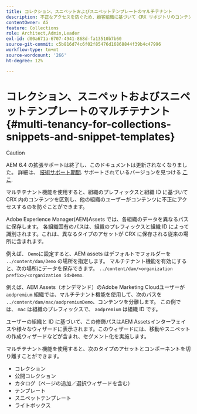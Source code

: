 ```yaml
---
title: コレクション、スニペットおよびスニペットテンプレートのマルチテナント
description: 不正なアクセスを防ぐため、顧客組織に基づいて CRX リポジトリのコンテンツを分離します。
contentOwner: AG
feature: Collections
role: Architect,Admin,Leader
exl-id: d00a671a-6707-4941-868d-fa13510b7b60
source-git-commit: c5b816d74c6f02f85476d16868844f39b4c47996
workflow-type: tm+mt
source-wordcount: '266'
ht-degree: 12%

---
```


# コレクション、スニペットおよびスニペットテンプレートのマルチテナント {#multi-tenancy-for-collections-snippets-and-snippet-templates}

>[!CAUTION]
>
>AEM 6.4 の拡張サポートは終了し、このドキュメントは更新されなくなりました。 詳細は、 [技術サポート期間](https://helpx.adobe.com/jp/support/programs/eol-matrix.html). サポートされているバージョンを見つける [ここ](https://experienceleague.adobe.com/docs/?lang=ja).

マルチテナント機能を使用すると、組織のプレフィックスと組織 ID に基づいて CRX 内のコンテンツを区別し、他の組織のユーザーがコンテンツに不正にアクセスするのを防ぐことができます。

Adobe Experience Manager(AEM)Assets では、各組織のデータを異なるパスに保存します。 各組織固有のパスは、組織のプレフィックスと組織 ID によって識別されます。これは、異なるタイプのアセットが CRX に保存される従来の場所に含まれます。

例えば、 `Demo`に設定すると、AEM assets はデフォルトでフォルダーを `../content/dam/Demo` の場所を指定します。 マルチテナント機能を有効にすると、次の場所にデータを保存できます。 `../content/dam/<organization prefix>/<organization id>Demo`.

例えば、AEM Assets（オンデマンド）のAdobe Marketing Cloudユーザーが `aodpremium` 組織では、マルチテナント機能を使用して、次のパスを `../content/dam/mac/aodpremiumDemo`、コンテンツを分離します。 この例では、 `mac` は組織のプレフィックスで、 `aodpremium` は組織 ID です。

ユーザーの組織と ID に基づいて、この修飾パスはAEM Assetsインターフェイスや様々なウィザードに表示されます。このウィザードには、移動やスニペットの作成ウィザードなどが含まれ、セグメント化を実施します。

マルチテナント機能を使用すると、次のタイプのアセットとコンポーネントを切り離すことができます。

* コレクション
* 公開コレクション
* カタログ（ページの追加／選択ウィザードを含む）
* テンプレート
* スニペットテンプレート
* ライトボックス
